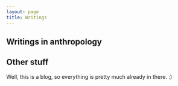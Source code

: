```yaml
---
layout: page
title: Writings
---
```


## Writings in anthropology


## Other stuff
Well, this is a blog, so everything is pretty much already in there. :)
